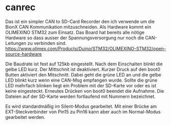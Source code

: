 # canrec
Das ist ein simpler CAN to SD-Card Recorder den ich verwende um die BionX CAN Kommunikation mitzuschneiden. Als Hardware kommt ein OLIMEXINO STM32 zum Einsatz.
Das Board hat bereits alle nötige Hardware so dass ausser der Spannungsversorgung nur noch die CAN-Leitungen zu verbinden sind. 
https://www.olimex.com/Products/Duino/STM32/OLIMEXINO-STM32/open-source-hardware

Die Baudrate ist fest auf 125kb eingestellt.
Nach dem Einschalten blinkt die gelbe LED kurz. Der Mittschnit ist deaktiviert. Kurzer Druck auf den boot0 Butten aktiviert den Mitschnitt. Dabei geht die grüne LED an und die gelbe LED blinkt kurz wenn eine CAN-Msg empfangen wurde. 
Sollte die grüne LED mehrfach blinken liegt ein Problem mit der SD-Karte vor oder es ist keine eingesteckt.
Erneutes Drücken von boot0 beendet die Aufnahme. Die Dateien auf der SD-Karte werden fortlaufend mit Nummern bezeichnet. 

Es wird standardmäßig im Silent-Modus gearbeitet. Mit einer Brücke am EXT-Steckverbinder von Pin15 zu Pin16 kann aber auch im Normal-Modus gearbeitet werden.






